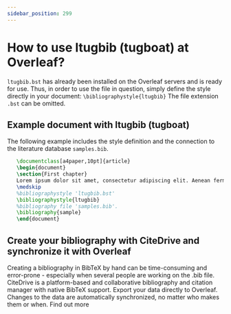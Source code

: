 ```yaml
---
sidebar_position: 299
---
```


# How to use ltugbib (tugboat) at Overleaf?
`ltugbib.bst` has already been installed on the Overleaf servers and is ready for use. Thus, in order to use the file in question, simply define the style directly in your document: `\bibliographystyle{ltugbib}` The file extension `.bst` can be omitted.

## Example document with ltugbib (tugboat)
The following example includes the style definition and the connection to the literature database `samples.bib`.
```tex
   \documentclass[a4paper,10pt]{article}
   \begin{document}
   \section{First chapter}
   Lorem ipsum dolor sit amet, consectetur adipiscing elit. Aenean fermentum justo massa, ut maximus mauris sodales et. Aenean vel elit a erat rhoncus pharetra.
   \medskip
   %bibliographystyle 'ltugbib.bst'
   \bibliographystyle{ltugbib}
   %bibliography file 'samples.bib'.
   \bibliography{sample}
   \end{document}
```

## Create your bibliography with CiteDrive and synchronize it with Overleaf
Creating a bibliography in BibTeX by hand can be time-consuming and error-prone - especially when several people are working on the .bib file. CiteDrive is a platform-based and collaborative bibliography and citation manager with native BibTeX support. Export your data directly to Overleaf. Changes to the data are automatically synchronized, no matter who makes them or when. Find out more